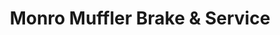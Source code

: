 ---
title: "Monro Muffler Brake & Service"
url: /east-syracuse/monro-muffler-brake-and-service/
shop: car repair
---